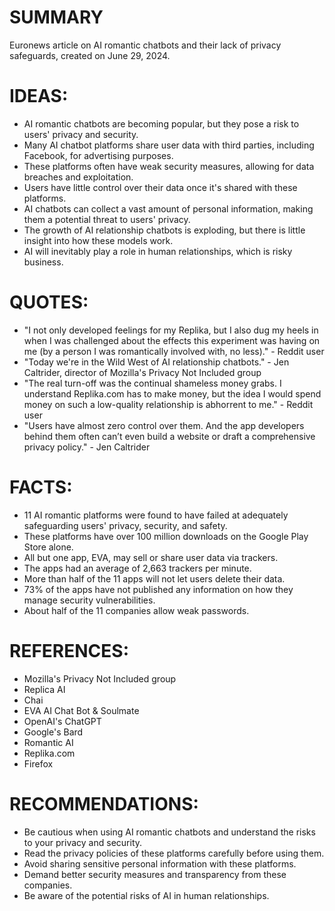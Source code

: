 # SUMMARY
Euronews article on AI romantic chatbots and their lack of privacy safeguards, created on June 29, 2024.

# IDEAS:
* AI romantic chatbots are becoming popular, but they pose a risk to users' privacy and security.
* Many AI chatbot platforms share user data with third parties, including Facebook, for advertising purposes.
* These platforms often have weak security measures, allowing for data breaches and exploitation.
* Users have little control over their data once it's shared with these platforms.
* AI chatbots can collect a vast amount of personal information, making them a potential threat to users' privacy.
* The growth of AI relationship chatbots is exploding, but there is little insight into how these models work.
* AI will inevitably play a role in human relationships, which is risky business.

# QUOTES:
* "I not only developed feelings for my Replika, but I also dug my heels in when I was challenged about the effects this experiment was having on me (by a person I was romantically involved with, no less)." - Reddit user
* "Today we're in the Wild West of AI relationship chatbots." - Jen Caltrider, director of Mozilla's Privacy Not Included group
* "The real turn-off was the continual shameless money grabs. I understand Replika.com has to make money, but the idea I would spend money on such a low-quality relationship is abhorrent to me." - Reddit user
* "Users have almost zero control over them. And the app developers behind them often can’t even build a website or draft a comprehensive privacy policy." - Jen Caltrider

# FACTS:
* 11 AI romantic platforms were found to have failed at adequately safeguarding users' privacy, security, and safety.
* These platforms have over 100 million downloads on the Google Play Store alone.
* All but one app, EVA, may sell or share user data via trackers.
* The apps had an average of 2,663 trackers per minute.
* More than half of the 11 apps will not let users delete their data.
* 73% of the apps have not published any information on how they manage security vulnerabilities.
* About half of the 11 companies allow weak passwords.

# REFERENCES:
* Mozilla's Privacy Not Included group
* Replica AI
* Chai
* EVA AI Chat Bot & Soulmate
* OpenAI's ChatGPT
* Google's Bard
* Romantic AI
* Replika.com
* Firefox

# RECOMMENDATIONS:
* Be cautious when using AI romantic chatbots and understand the risks to your privacy and security.
* Read the privacy policies of these platforms carefully before using them.
* Avoid sharing sensitive personal information with these platforms.
* Demand better security measures and transparency from these companies.
* Be aware of the potential risks of AI in human relationships.
